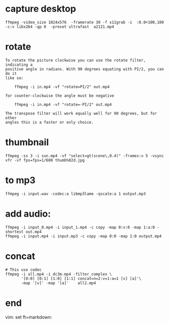 

# capture desktop

    ffmpeg -video_size 1024x576  -framerate 30 -f x11grab -i  :0.0+100,100  -c:v libx264 -qp 0  -preset ultrafast  a2121.mp4

# rotate

    To rotate the picture clockwise you can use the rotate filter, indicating a
    positive angle in radians. With 90 degrees equating with PI/2, you can do it
    like so:

        ffmpeg -i in.mp4 -vf "rotate=PI/2" out.mp4

    for counter-clockwise the angle must be negative

        ffmpeg -i in.mp4 -vf "rotate=-PI/2" out.mp4

    The transpose filter will work equally well for 90 degrees, but for other
    angles this is a faster or only choice.


# thumbnail

    ffmpeg -ss 3 -i sun.mp4 -vf "select=gt(scene\,0.4)" -frames:v 5 -vsync vfr -vf fps=fps=1/600 thumb%02d.jpg

# to mp3

    ffmpeg -i input.wav -codec:a libmp3lame -qscale:a 1 output.mp3

# add audio:

    ffmpeg -i input_0.mp4 -i input_1.mp4 -c copy -map 0:v:0 -map 1:a:0 -shortest out.mp4
    ffmpeg -i input.mp4 -i input.mp3 -c copy -map 0:0 -map 1:0 output.mp4

# concat

    # This use codec
    ffmpeg -i all.mp4 -i dc3m.mp4 -filter_complex \
           '[0:0] [0:1] [1:0] [1:1] concat=n=2:v=1:a=1 [v] [a]'\
           -map '[v]' -map '[a]'    all2.mp4

# end

  vim: set ft=markdown:
